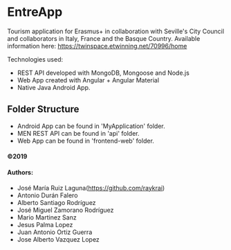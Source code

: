 # EntreApp

Tourism application for Erasmus+ in collaboration with Seville's City Council and collaborators in Italy, France and the Basque Country.
Available information here: https://twinspace.etwinning.net/70996/home

Technologies used:

- REST API developed with MongoDB, Mongoose and Node.js
- Web App created with Angular + Angular Material
- Native Java Android App.

## Folder Structure
- Android App can be found in 'MyApplication' folder.
- MEN REST API can be found in 'api' folder.
- Web App can be found in 'frontend-web' folder.


#### ©2019

#### Authors:
- José María Ruiz Laguna(https://github.com/raykrai)
- Antonio Durán Falero
- Alberto Santiago Rodríguez
- José Miguel Zamorano Rodríguez
- Mario Martinez Sanz
- Jesus Palma Lopez
- Juan Antonio Ortiz Guerra
- Jose Alberto Vazquez Lopez

